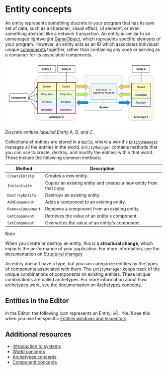 # Entity concepts

An entity represents something discrete in your program that has its own set of data, such as a character, visual effect, UI element, or even something abstract like a network transaction. An entity is similar to an unmanaged lightweight [GameObject](https://docs.unity3d.com/Manual/class-GameObject.html), which represents specific elements of your program. However, an entity acts as an ID which associates individual unique [components](concepts-components.md) together, rather than containing any code or serving as a container for its associated components.

![](images/entities-concepts.png)<br/>_Discrete entities labelled Entity A, B, and C._

Collections of entities are stored in a [`World`](xref:Unity.Entities.World), where a world's [`EntityManager`](xref:Unity.Entities.EntityManager) manages all the entities in the world. `EntityManager` contains methods that you can use to create, destroy, and modify the entities within that world. These include the following common methods:

|**Method**|**Description**|
|---|---|
| `CreateEntity` | Creates a new entity.|
| `Instantiate`  | Copies an existing entity and creates a new entity from that copy.|
| `DestroyEntity`| Destroys an existing entity.|
| `AddComponent` | Adds a component to an existing entity.|
| `RemoveComponent`| Removes a component from an existing entity.|
| `GetComponent`| Retrieves the value of an entity's component.|
| `SetComponent`| Overwrites the value of an entity's component.|

>[!NOTE]
>When you create or destroy an entity, this is a **structural change**, which impacts the performance of your application. For more information, see the documentation on [Structural changes](concepts-structural-changes.md)

An entity doesn't have a type, but you can categorize entities by the types of components associated with them. The `EntityManager` keeps track of the unique combinations of components on existing entities. These unique combinations are called archetypes. For more information about how archetypes work, see the documentation on [Archetypes concepts](concepts-archetypes.md). 

## Entities in the Editor

In the Editor, the following icon represents an Entity: ![](images/editor-entity-icon.png) . You’ll see this when you use the specific [Entities windows and Inspectors](editor-workflows.md).

## Additional resources

* [Introduction to systems](systems-intro.md)
* [World concepts](concepts-worlds.md)
* [Archetypes concepts](concepts-archetypes.md)
* [Component concepts](concepts-components.md)